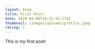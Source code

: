 ```yaml
---
layout: blog
title: First Post!
date: 2020-04-06T18:31:43.174Z
thumbnail: /images/uploads/profile.jpeg
rating: 1
---
```

This is my first post!